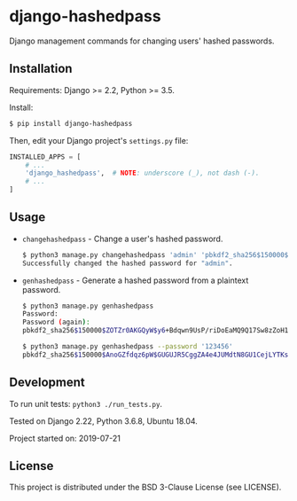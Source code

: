 # django-hashedpass

Django management commands for changing users' hashed passwords.


## Installation
Requirements: Django >= 2.2, Python >= 3.5.

Install:
```bash
$ pip install django-hashedpass
```

Then, edit your Django project's `settings.py` file:
```python
INSTALLED_APPS = [
    # ...
    'django_hashedpass',  # NOTE: underscore (_), not dash (-).
    # ...
]
```


## Usage
* `changehashedpass` - Change a user's hashed password.
    ```bash
    $ python3 manage.py changehashedpass 'admin' 'pbkdf2_sha256$150000$yAhqE5ZDGEii$lD5JUoCuz6qRA+BVlvetFPGyGMwLmYl0rCc3awcNYLo='
    Successfully changed the hashed password for "admin".
    ```

* `genhashedpass` - Generate a hashed password from a plaintext password.
    ```bash
    $ python3 manage.py genhashedpass
    Password:
    Password (again):
    pbkdf2_sha256$150000$ZOTZr0AKGQyW$y6+Bdqwn9UsP/riDoEaMQ9Q17Sw8zZoH1jxmlgy94oA=
    ```
    ```bash
    $ python3 manage.py genhashedpass --password '123456'
    pbkdf2_sha256$150000$AnoGZfdqz6pW$GUGUJR5CggZA4e4JUMdtN8GU1CejLYTKs3PIdOnbF4k=
    ```


## Development
To run unit tests: `python3 ./run_tests.py`.

Tested on Django 2.22, Python 3.6.8, Ubuntu 18.04.

Project started on: 2019-07-21


## License
This project is distributed under the BSD 3-Clause License (see LICENSE).
